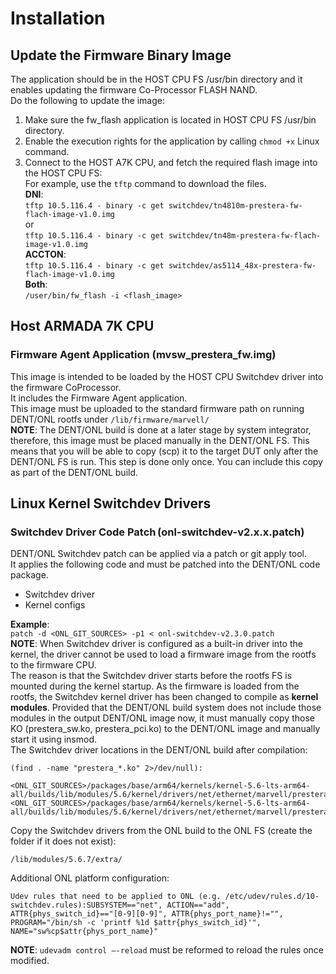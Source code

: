 # Installation
## Update the Firmware Binary Image
The application should be in the HOST CPU FS /usr/bin directory and it enables updating the firmware Co-Processor FLASH NAND.  
Do the following to update the image:  
1. Make sure the fw_flash application is located in HOST CPU FS /usr/bin directory.  
1. Enable the execution rights for the application by calling `chmod +x` Linux command.  
1. Connect to the HOST A7K CPU, and fetch the required flash image into the HOST CPU FS:  
For example, use the `tftp` command to download the files.  
**DNI**:  
`tftp 10.5.116.4 - binary -c get switchdev/tn4810m-prestera-fw-flach-image-v1.0.img`  
or  
`tftp 10.5.116.4 - binary -c get switchdev/tn48m-prestera-fw-flach-image-v1.0.img`  
**ACCTON**:  
`tftp 10.5.116.4 - binary -c get switchdev/as5114_48x-prestera-fw-flach-image-v1.0.img`  
**Both**:  
`/user/bin/fw_flash -i <flash_image>`  
## Host ARMADA 7K CPU  
### Firmware Agent Application (mvsw_prestera_fw.img)  
This image is intended to be loaded by the HOST CPU Switchdev driver into the firmware CoProcessor.  
It includes the Firmware Agent application.  
This image must be uploaded to the standard firmware path on running DENT/ONL rootfs under `/lib/firmware/marvell/`   
**NOTE**: The DENT/ONL build is done at a later stage by system integrator, therefore, this image must be placed manually in the DENT/ONL FS.  This means that you will be able to copy (scp) it to the target DUT only after the DENT/ONL FS is run. 
This step is done only once. You can include this copy as part of the DENT/ONL build.  
## Linux Kernel Switchdev Drivers 
### Switchdev Driver Code Patch (onl-switchdev-v2.x.x.patch)   
DENT/ONL Switchdev patch can be applied via a patch or git apply tool.  
It applies the following code and must be patched into the DENT/ONL code package.  
* Switchdev driver  
* Kernel configs  

**Example**:  
`patch -d <ONL_GIT_SOURCES> -p1 < onl-switchdev-v2.3.0.patch`  
**NOTE**: When Switchdev driver is configured as a built-in driver into the kernel, the driver cannot be used to load a firmware image from the rootfs to the firmware CPU.  
The reason is that the Switchdev driver starts before the rootfs FS is mounted during the kernel startup. As the firmware is loaded from the rootfs, the Switchdev kernel driver has been changed to compile as **kernel modules**. Provided that the DENT/ONL build system does not include those modules in the output DENT/ONL image now, it must manually copy those KO (prestera_sw.ko, prestera_pci.ko) to the DENT/ONL image and manually start it using insmod.  
The Switchdev driver locations in the DENT/ONL build after compilation: 
```
(find . -name "prestera_*.ko" 2>/dev/null): 

<ONL_GIT_SOURCES>/packages/base/arm64/kernels/kernel-5.6-lts-arm64-all/builds/lib/modules/5.6/kernel/drivers/net/ethernet/marvell/prestera_sw/prestera_sw.ko 
<ONL_GIT_SOURCES>/packages/base/arm64/kernels/kernel-5.6-lts-arm64-all/builds/lib/modules/5.6/kernel/drivers/net/ethernet/marvell/prestera_sw/prestera_pci.ko 
```
Copy the Switchdev drivers from the ONL build to the ONL FS (create the folder if it does not exist):      
```
/lib/modules/5.6.7/extra/ 
```
Additional ONL platform configuration:  
```
Udev rules that need to be applied to ONL (e.g. /etc/udev/rules.d/10-switchdev.rules):SUBSYSTEM=="net", ACTION=="add", ATTR{phys_switch_id}=="[0-9][0-9]", ATTR{phys_port_name}!="", PROGRAM="/bin/sh -c 'printf %1d $attr{phys_switch_id}'", NAME="sw%cp$attr{phys_port_name}" 
```
**NOTE**: `udevadm control –-reload` must be reformed to reload the rules once modified.  
